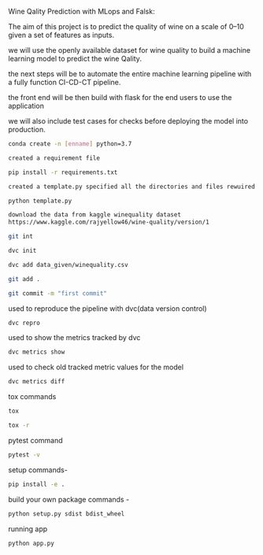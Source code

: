 Wine Qality Prediction with MLops and Falsk:

The aim of this project is to predict the quality of wine on a scale of 0–10 given a set of features as inputs. 

we will use the openly available dataset for wine quality  to build a machine learning model to predict the wine Qality.

the next steps will be to automate the entire machine learning pipeline with a fully function CI-CD-CT pipeline.

the front end will be then build with flask for the end users to use the application

we will also include test cases for checks before deploying the model into production.


```bash
conda create -n [enname] python=3.7
```
```bash
created a requirement file 
```
```bash
pip install -r requirements.txt
```
```bash
created a template.py specified all the directories and files rewuired for the project.

python template.py
```
```bash
download the data from kaggle winequality dataset
https://www.kaggle.com/rajyellow46/wine-quality/version/1
```
```bash
git int
```
```bash
dvc init
```
```bash
dvc add data_given/winequality.csv
```

```bash
git add .
```

```bash
git commit -m "first commit"
```
used to reproduce the pipeline with dvc(data version control)

```bash
dvc repro
```
used to show the metrics tracked by dvc
```bash
dvc metrics show
```
used to check old tracked metric values for the model

```bash
dvc metrics diff
```
tox commands

```bash
tox
```
```bash
tox -r
```

pytest command

```bash
pytest -v
```

setup commands-

```bash
pip install -e .
```
build your own package commands -

```bash
python setup.py sdist bdist_wheel
```
running app
```bash
python app.py
```
